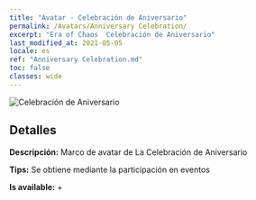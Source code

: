 ```yaml
---
title: "Avatar - Celebración de Aniversario"
permalink: /Avatars/Anniversary Celebration/
excerpt: "Era of Chaos  Celebración de Aniversario"
last_modified_at: 2021-05-05
locale: es
ref: "Anniversary Celebration.md"
toc: false
classes: wide
---
```

 ![Celebración de Aniversario](/images/a/avatarFrame_65.png)

## Detalles

 **Descripción:** Marco de avatar de La Celebración de Aniversario 

 **Tips:** Se obtiene mediante la participación en eventos 

 **Is available:**  + 

